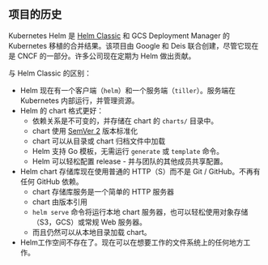 ## 项目的历史
Kubernetes Helm 是 [Helm
Classic](https://github.com/helm/helm) 和 GCS Deployment Manager 的 Kubernetes 移植的合并结果。该项目由 Google 和 Deis 联合创建，尽管它现在是 CNCF 的一部分。许多公司现在定期为 Helm 做出贡献。

与 Helm Classic 的区别：

- Helm 现在有一个客户端（`helm`）和一个服务端（`tiller`）。服务端在 Kubernetes 内部运行，并管理资源。
- Helm 的 chart 格式更好：
  - 依赖关系是不可变的，并存储在 chart 的 `charts/` 目录中。
  - chart 使用 [SemVer 2](http://semver.org/spec/v2.0.0.html) 版本标准化
  - chart 可以从目录或 chart 归档文件中加载
  - Helm 支持 Go 模板，无需运行 `generate` 或 `template` 命令。
  - Helm 可以轻松配置 release - 并与团队的其他成员共享配置。
- Helm chart 存储库现在使用普通的 HTTP（S）而不是 Git / GitHub。不再有任何 GitHub 依赖。
  - chart 存储库服务是一个简单的 HTTP 服务器
  - chart 由版本引用
  - `helm serve` 命令将运行本地 chart 服务器，也可以轻松使用对象存储（S3，GCS）或常规 Web 服务器。
  - 而且仍然可以从本地目录加载 chart。
- Helm工作空间不存在了。现在可以在想要工作的文件系统上的任何地方工作。
